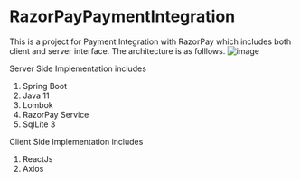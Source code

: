 # RazorPayPaymentIntegration
This is a project for Payment Integration with RazorPay which includes both client and server interface. The architecture is as folllows.
![image](https://user-images.githubusercontent.com/63063354/215308260-fe9bdfac-a1e8-4f3b-90b7-5995865a1262.png)

Server Side Implementation includes
1. Spring Boot
2. Java 11
3. Lombok
4. RazorPay Service
5. SqlLite 3

Client Side Implementation includes
1. ReactJs
2. Axios
